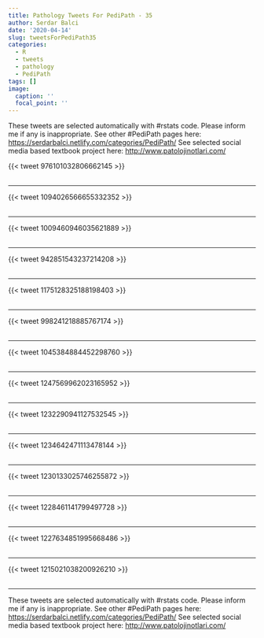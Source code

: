 ```yaml
---
title: Pathology Tweets For PediPath - 35
author: Serdar Balci
date: '2020-04-14'
slug: tweetsForPediPath35
categories:
  - R
  - tweets
  - pathology
  - PediPath
tags: []
image:
  caption: ''
  focal_point: ''
---
```



These tweets are selected automatically with #rstats code. Please inform me if any is inappropriate.
See other #PediPath pages here: https://serdarbalci.netlify.com/categories/PediPath/ 
See selected social media based textbook project here: http://www.patolojinotlari.com/

{{< tweet 976101032806662145 >}}
<br>
<br>
<hr>
{{< tweet 1094026566655332352 >}}
<br>
<br>
<hr>
{{< tweet 1009460946035621889 >}}
<br>
<br>
<hr>
{{< tweet 942851543237214208 >}}
<br>
<br>
<hr>
{{< tweet 1175128325188198403 >}}
<br>
<br>
<hr>
{{< tweet 998241218885767174 >}}
<br>
<br>
<hr>
{{< tweet 1045384884452298760 >}}
<br>
<br>
<hr>
{{< tweet 1247569962023165952 >}}
<br>
<br>
<hr>
{{< tweet 1232290941127532545 >}}
<br>
<br>
<hr>
{{< tweet 1234642471113478144 >}}
<br>
<br>
<hr>
{{< tweet 1230133025746255872 >}}
<br>
<br>
<hr>
{{< tweet 1228461141799497728 >}}
<br>
<br>
<hr>
{{< tweet 1227634851995668486 >}}
<br>
<br>
<hr>
{{< tweet 1215021038200926210 >}}
<br>
<br>
<hr>


These tweets are selected automatically with #rstats code. Please inform me if any is inappropriate.
See other #PediPath pages here: https://serdarbalci.netlify.com/categories/PediPath/ 
See selected social media based textbook project here: http://www.patolojinotlari.com/
